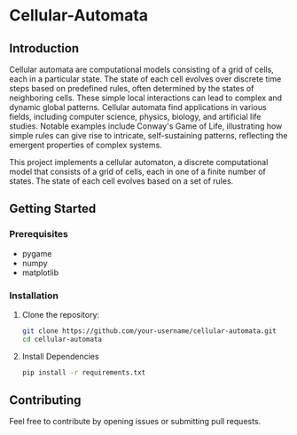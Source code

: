 # Cellular-Automata

## Introduction

Cellular automata are computational models consisting of a grid of cells, each in a particular state. The state of each cell evolves over discrete time steps based on predefined rules, often determined by the states of neighboring cells. These simple local interactions can lead to complex and dynamic global patterns. Cellular automata find applications in various fields, including computer science, physics, biology, and artificial life studies. Notable examples include Conway's Game of Life, illustrating how simple rules can give rise to intricate, self-sustaining patterns, reflecting the emergent properties of complex systems.

This project implements a cellular automaton, a discrete computational model that consists of a grid of cells, each in one of a finite number of states. The state of each cell evolves based on a set of rules.

## Getting Started

### Prerequisites
- pygame
- numpy
- matplotlib

### Installation

1. Clone the repository:

   ```bash
   git clone https://github.com/your-username/cellular-automata.git
   cd cellular-automata
2. Install Dependencies
    
    ```bash
    pip install -r requirements.txt
    
## Contributing
Feel free to contribute by opening issues or submitting pull requests.
